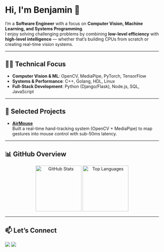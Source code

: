# Hi, I'm Benjamin 👋  

I’m a **Software Engineer** with a focus on **Computer Vision, Machine Learning, and Systems Programming**.  
I enjoy solving challenging problems by combining **low-level efficiency** with **high-level intelligence** — whether that’s building CPUs from scratch or creating real-time vision systems.  

---

## 🧑‍💻 Technical Focus  
- **Computer Vision & ML**: OpenCV, MediaPipe, PyTorch, TensorFlow  
- **Systems & Performance**: C++, Golang, HDL, Linux  
- **Full-Stack Development**: Python (Django/Flask), Node.js, SQL, JavaScript  

---

## 📂 Selected Projects  

- [**AirMouse**](https://github.com/BenKTAMU/computer-vision-mouse)  
  Built a real-time hand-tracking system (OpenCV + MediaPipe) to map gestures into mouse control with sub-50ms latency.  
 

---

## 📊 GitHub Overview  

<p align="center">
  <img src="https://github-readme-stats.vercel.app/api?username=BenKTAMU&show_icons=true&theme=default" alt="GitHub Stats" height="150"/>
  <img src="https://github-readme-stats.vercel.app/api/top-langs/?username=BenKTAMU&layout=compact&theme=default" alt="Top Languages" height="150"/>
</p>

---

## 📫 Let’s Connect  

<p align="left">
  <a href="https://www.linkedin.com/in/benjaminvkumar/"><img src="https://img.shields.io/badge/LinkedIn-0A66C2?style=flat&logo=linkedin&logoColor=white"/></a>
  <a href="https://YOUR_PORTFOLIO.com"><img src="https://img.shields.io/badge/Portfolio-000000?style=flat&logo=vercel&logoColor=white"/></a>
</p>

